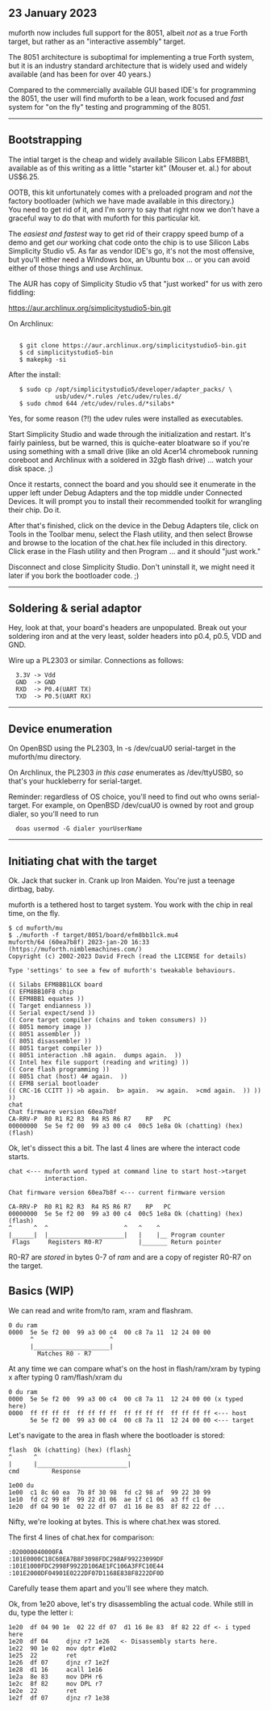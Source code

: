 ## 23 January 2023

muforth now includes full support for the 8051, albeit *not* as a true 
Forth target, but rather as an "interactive assembly" target.

The 8051 architecture is suboptimal for implementing a true Forth
system, but it is an industry standard architecture that is widely used
and widely available (and has been for over 40 years.)

Compared to the commercially available GUI based IDE's for programming
the 8051, the user will find muforth to be a lean, work focused and
*fast* system for "on the fly" testing and programming of the 8051.

---

## Bootstrapping

The intial target is the cheap and widely available Silicon Labs
EFM8BB1, available as of this writing as a little "starter kit" (Mouser
et. al.) for about US$6.25.

OOTB, this kit unfortunately comes with a preloaded program and *not*
the factory bootloader (which we have made available in this directory.)  
You need to get rid of it, and I'm sorry to say that right now we don't have
a graceful way to do that with muforth for this particular kit.

The *easiest and fastest* way to get rid of their crappy speed bump of a
demo and get *our* working chat code onto the chip is to use Silicon Labs
Simplicity Studio v5.  As far as vendor IDE's go, it's not the most
offensive, but you'll either need a Windows box, an Ubuntu box ... or
you can avoid either of those things and use Archlinux.

The AUR has copy of Simplicity Studio v5 that "just worked" for us with
zero fiddling:

   https://aur.archlinux.org/simplicitystudio5-bin.git

On Archlinux:

```

   $ git clone https://aur.archlinux.org/simplicitystudio5-bin.git
   $ cd simplicitystudio5-bin
   $ makepkg -si

```
After the install:

```
   $ sudo cp /opt/simplicitystudio5/developer/adapter_packs/ \
             usb/udev/*.rules /etc/udev/rules.d/
   $ sudo chmod 644 /etc/udev/rules.d/*silabs*
```

Yes, for some reason (?!) the udev rules were installed as executables.

Start Simplicity Studio and wade through the initialization and restart.
It's fairly painless, but be warned, this is quiche-eater bloatware so
if you're using something with a small drive (like an old Acer14
chromebook running coreboot and Archlinux with a soldered in 32gb flash
drive) ... watch your disk space. ;)

Once it restarts, connect the board and you should see it enumerate in
the upper left under Debug Adapters and the top middle under Connected
Devices.  It will prompt you to install their recommended toolkit for
wrangling their chip.  Do it.

After that's finished, click on the device in the Debug Adapters tile,
click on Tools in the Toolbar menu, select the Flash utility, and then
select Browse and browse to the location of the chat.hex file included in
this directory. Click erase in the Flash utility and then Program ... and 
it should "just work."

Disconnect and close Simplicity Studio.  Don't uninstall it, we might
need it later if you bork the bootloader code. ;)

---

## Soldering & serial adaptor

Hey, look at that, your board's headers are unpopulated. Break out your
soldering iron and at the very least, solder headers into p0.4, p0.5,
VDD and GND.

Wire up a PL2303 or similar. Connections as follows:
```
  3.3V -> Vdd
  GND  -> GND
  RXD  -> P0.4(UART TX)
  TXD  -> P0.5(UART RX)
```
---

## Device enumeration

On OpenBSD using the PL2303, ln -s /dev/cuaU0 serial-target in the
muforth/mu directory.

On Archlinux, the PL2303 *in this case* enumerates as /dev/ttyUSB0, so
that's your huckleberry for serial-target.

Reminder: regardless of OS choice, you'll need to find out who owns
serial-target.  For example, on OpenBSD /dev/cuaU0 is owned by
root and group dialer, so you'll need to run
```
  doas usermod -G dialer yourUserName
```

---

## Initiating chat with the target

Ok. Jack that sucker in. Crank up Iron Maiden.  You're just a teenage
dirtbag, baby.

muforth is a tethered host to target system. You work with the chip in
real time, on the fly.

```
$ cd muforth/mu
$ ./muforth -f target/8051/board/efm8bb1lck.mu4
muforth/64 (60ea7b8f) 2023-jan-20 16:33 (https://muforth.nimblemachines.com/)
Copyright (c) 2002-2023 David Frech (read the LICENSE for details)

Type 'settings' to see a few of muforth's tweakable behaviours.

(( Silabs EFM8BB1LCK board 
(( EFM8BB10F8 chip 
(( EFM8BB1 equates )) 
(( Target endianness )) 
(( Serial expect/send )) 
(( Core target compiler (chains and token consumers) )) 
(( 8051 memory image )) 
(( 8051 assembler )) 
(( 8051 disassembler )) 
(( 8051 target compiler )) 
(( 8051 interaction .h8 again.  dumps again.  )) 
(( Intel hex file support (reading and writing) )) 
(( Core flash programming )) 
(( 8051 chat (host) 4# again.  )) 
(( EFM8 serial bootloader 
(( CRC-16 CCITT )) >b again.  b> again.  >w again.  >cmd again.  )) )) )) 
chat
Chat firmware version 60ea7b8f
CA-RRV-P  R0 R1 R2 R3  R4 R5 R6 R7    RP   PC
00000000  5e 5e f2 00  99 a3 00 c4  00c5 1e8a Ok (chatting) (hex) (flash)
```

Ok, let's dissect this a bit.  The last 4 lines are where the interact
code starts.

```
chat <--- muforth word typed at command line to start host->target
          interaction.

Chat firmware version 60ea7b8f <--- current firmware version

CA-RRV-P  R0 R1 R2 R3  R4 R5 R6 R7    RP   PC
00000000  5e 5e f2 00  99 a3 00 c4  00c5 1e8a Ok (chatting) (hex) (flash)
^      ^  ^                     ^   ^    ^
|______|  |_____________________|   |    |__ Program counter
 Flags     Registers R0-R7          |_______ Return pointer
 ```
R0-R7 are *stored* in bytes 0-7 of *ram* and are a copy of register R0-R7 on
the target.

## Basics (WIP)

We can read and write from/to ram, xram and flashram.
```
0 du ram
0000  5e 5e f2 00  99 a3 00 c4  00 c8 7a 11  12 24 00 00
      ^                     ^
      |_____________________|
        Matches R0 - R7 
```
At any time we can compare what's on the host in flash/ram/xram by
typing x after typing 0 ram/flash/xram du <enter>

```
0 du ram
0000  5e 5e f2 00  99 a3 00 c4  00 c8 7a 11  12 24 00 00 (x typed here)
0000  ff ff ff ff  ff ff ff ff  ff ff ff ff  ff ff ff ff <--- host 
      5e 5e f2 00  99 a3 00 c4  00 c8 7a 11  12 24 00 00 <--- target
```

Let's navigate to the area in flash where the bootloader is stored:
```
flash  Ok (chatting) (hex) (flash)
^      ^                         ^
|      |_________________________|
cmd         Response
```
```
1e00 du 
1e00  c1 8c 60 ea  7b 8f 30 98  fd c2 98 af  99 22 30 99 
1e10  fd c2 99 8f  99 22 d1 06  ae 1f c1 06  a3 ff c1 0e 
1e20  df 04 90 1e  02 22 df 07  d1 16 8e 83  8f 82 22 df ...
```

Nifty, we're looking at bytes. This is where chat.hex was stored.

The first 4 lines of chat.hex for comparison:

```
:020000040000FA
:101E0000C18C60EA7B8F3098FDC298AF99223099DF
:101E1000FDC2998F9922D106AE1FC106A3FFC10E44
:101E2000DF04901E0222DF07D1168E838F8222DF0D
```

Carefully tease them apart and you'll see where they match.

Ok, from 1e20 above, let's try disassembling the actual code.
While still in du, type the letter i:

```
1e20  df 04 90 1e  02 22 df 07  d1 16 8e 83  8f 82 22 df <- i typed here 
1e20  df 04     djnz r7 1e26   <- Disassembly starts here.
1e22  90 1e 02  mov dptr #1e02 
1e25  22        ret 
1e26  df 07     djnz r7 1e2f 
1e28  d1 16     acall 1e16 
1e2a  8e 83     mov DPH r6 
1e2c  8f 82     mov DPL r7 
1e2e  22        ret 
1e2f  df 07     djnz r7 1e38 
```
